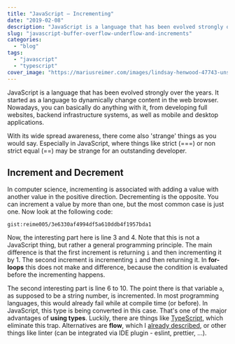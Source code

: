 ```yaml
---
title: "JavaScript – Incrementing"
date: "2019-02-08"
description: "JavaScript is a language that has been evolved strongly over the years. It started as a language to dynamically change content in the web browser."
slug: "javascript-buffer-overflow-underflow-and-increments"
categories:
  - "blog"
tags:
  - "javascript"
  - "typescript"
cover_image: "https://mariusreimer.com/images/lindsay-henwood-47743-unsplash.jpg"
---
```


JavaScript is a language that has been evolved strongly over the years. It started as a language to dynamically change content in the web browser. Nowadays, you can basically do anything with it, from developing full websites, backend infrastructure systems, as well as mobile and desktop applications.

With its wide spread awareness, there come also 'strange' things as you would say. Especially in JavaScript, where things like strict (===) or non strict equal (==) may be strange for an outstanding developer.

## Increment and Decrement

In computer science, incrementing is associated with adding a value with another value in the positive direction. Decrementing is the opposite. You can increment a value by more than one, but the most common case is just one. Now look at the following code:

`gist:reime005/3e6330af4994df5a610ddb4f1957bda1`

Now, the interesting part here is line 3 and 4. Note that this is not a JavaScript thing, but rather a general programming principle. The main difference is that the first increment is returning `i` and then incrementing it by 1. The second increment is incrementing `i` and then returning it. In **for-loops** this does not make and difference, because the condition is evaluated before the incrementing happens.

The second interesting part is line 6 to 10. The point there is that variable `a`, as supposed to be a string number, is incremented. In most programming languages, this would already fail while at compile time (or before). In JavaScript, this type is being converted in this case. That's one of the major advantages of **using types**. Luckily, there are things like [TypeScript](http://www.typescriptlang.org/docs/handbook/declaration-files/introduction.html), which eliminate this trap. Alternatives are **flow**, which I [already described](https://mariusreimer.com/2018/12/types-for-react-native-using-flow-or-typescript/), or other things like linter (can be integrated via IDE plugin - eslint, prettier, ...).
